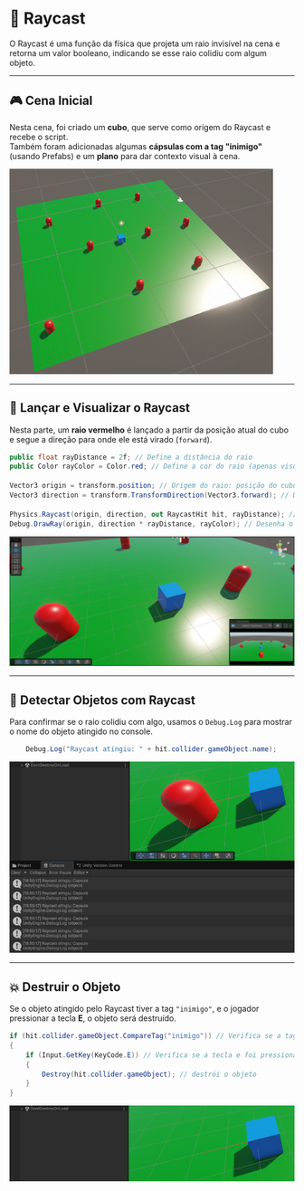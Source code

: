 # 🎯 Raycast

O Raycast é uma função da física que projeta um raio invisível na cena e retorna um valor booleano, indicando se esse raio colidiu com algum objeto.

---

## 🎮 Cena Inicial

Nesta cena, foi criado um **cubo**, que serve como origem do Raycast e recebe o script.  
Também foram adicionadas algumas **cápsulas com a tag "inimigo"** (usando Prefabs) e um **plano** para dar contexto visual à cena.

![Cena](https://github.com/Isaquedias1/Raycast/blob/main/fotos_e_video/Screenshot%202025-04-11%20190501.png)

---

## 🚀 Lançar e Visualizar o Raycast

Nesta parte, um **raio vermelho** é lançado a partir da posição atual do cubo e segue a direção para onde ele está virado (`forward`).

```csharp
public float rayDistance = 2f; // Define a distância do raio
public Color rayColor = Color.red; // Define a cor do raio (apenas visual)

Vector3 origin = transform.position; // Origem do raio: posição do cubo
Vector3 direction = transform.TransformDirection(Vector3.forward); // Direção do raio: frente do cubo, considerando sua rotação

Physics.Raycast(origin, direction, out RaycastHit hit, rayDistance); // Lança o raio
Debug.DrawRay(origin, direction * rayDistance, rayColor); // Desenha o raio no editor
```

![Cena](https://github.com/Isaquedias1/Raycast/blob/main/fotos_e_video/Screenshot%202025-04-11%20184958.png)

---

## 📡 Detectar Objetos com Raycast

Para confirmar se o raio colidiu com algo, usamos o `Debug.Log` para mostrar o nome do objeto atingido no console.

```csharp
    Debug.Log("Raycast atingiu: " + hit.collider.gameObject.name);
```

![Cena](https://github.com/Isaquedias1/Raycast/blob/main/fotos_e_video/Screenshot%202025-04-11%20185030.png)

---

## 💥 Destruir o Objeto

Se o objeto atingido pelo Raycast tiver a tag `"inimigo"`, e o jogador pressionar a tecla **E**, o objeto será destruído.

```csharp
if (hit.collider.gameObject.CompareTag("inimigo")) // Verifica se a tag é inimigo
{
    if (Input.GetKey(KeyCode.E)) // Verifica se a tecla e foi pressionada
    {
        Destroy(hit.collider.gameObject); // destrói o objeto
    }
}
```

![Cena](https://github.com/Isaquedias1/Raycast/blob/main/fotos_e_video/Screenshot%202025-04-11%20185105.png)
